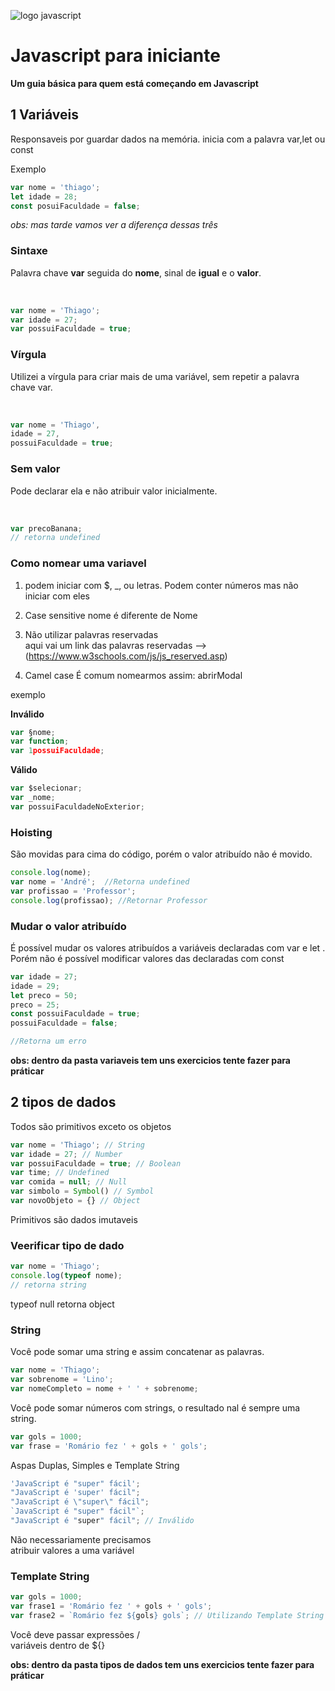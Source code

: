 ![logo javascript](https://cdn.iconscout.com/icon/free/png-256/javascript-2752148-2284965.png)
# Javascript para iniciante </br>

__Um guia básica para quem está começando em Javascript__
## 1 Variáveis
Responsaveis por guardar dados na memória.
inicia com a palavra var,let ou const

<p>
Exemplo
</p>

~~~javascript
var nome = 'thiago';                      
let idade = 28;
const posuiFaculdade = false; 
~~~

_obs: mas tarde vamos ver a diferença dessas três_

### Sintaxe


Palavra chave **var** seguida do **nome**, sinal de **igual** e o **valor**.

</br>

~~~javascript
var nome = 'Thiago';
var idade = 27;
var possuiFaculdade = true;
~~~

### Vírgula
<p>
Utilizei a vírgula para criar mais de uma variável, sem repetir a
palavra chave var.</p>
</br>

~~~javascript
var nome = 'Thiago',
idade = 27,
possuiFaculdade = true;
~~~
### Sem valor
<p>
Pode declarar ela e não atribuir valor inicialmente.
</p>
</br>

~~~javascript
var precoBanana;
// retorna undefined
~~~

### Como nomear uma variavel

1. podem iniciar com $, _, ou letras.
Podem conter números mas não iniciar com eles

2. Case sensitive
nome é diferente de Nome

3. Não utilizar palavras reservadas</br>
aqui vai um link das palavras reservadas --> (https://www.w3schools.com/js/js_reserved.asp)

4. Camel case
É comum nomearmos assim: abrirModal

<p>
exemplo
</p>

__Inválido__
~~~javascript
var §nome;
var function;
var 1possuiFaculdade;
~~~
__Válido__
~~~javascript
var $selecionar;
var _nome;
var possuiFaculdadeNoExterior;
~~~

### Hoisting
<p>
São movidas para cima do código, porém o valor atribuído não é
movido.
</p>

~~~javascript
console.log(nome);
var nome = 'André';  //Retorna undefined
var profissao = 'Professor';
console.log(profissao); //Retornar Professor
~~~

### Mudar o valor atribuído
<p>É possível mudar os valores atribuídos a variáveis declaradas com
var e let . Porém não é possível modificar valores das declaradas com const</p>

~~~javascript
var idade = 27;
idade = 29;
let preco = 50;
preco = 25;
const possuiFaculdade = true;
possuiFaculdade = false;

//Retorna um erro
~~~
**obs: dentro da pasta variaveis tem uns exercicios tente fazer para práticar**

## 2 tipos de dados

Todos são primitivos exceto os objetos

~~~javascript
var nome = 'Thiago'; // String
var idade = 27; // Number
var possuiFaculdade = true; // Boolean
var time; // Undefined
var comida = null; // Null
var simbolo = Symbol() // Symbol
var novoObjeto = {} // Object
~~~
Primitivos são dados imutaveis 

### Veerificar tipo de dado

~~~javascript
var nome = 'Thiago';
console.log(typeof nome);
// retorna string
~~~
typeof null  retorna object

### String

Você pode somar uma string e assim concatenar as palavras.

~~~javascript
var nome = 'Thiago';
var sobrenome = 'Lino';
var nomeCompleto = nome + ' ' + sobrenome;
~~~
Você pode somar números com strings, o resultado nal é sempre uma string.
~~~javascript
var gols = 1000;
var frase = 'Romário fez ' + gols + ' gols';
~~~

Aspas Duplas, Simples e Template String

~~~javascript
'JavaScript é "super" fácil';
"JavaScript é 'super' fácil";
"JavaScript é \"super\" fácil";
`JavaScript é "super" fácil"`;
"JavaScript é "super" fácil"; // Inválido
~~~

Não necessariamente precisamos </br>
atribuir valores a uma variável

### Template String

~~~javascript
var gols = 1000;
var frase1 = 'Romário fez ' + gols + ' gols';
var frase2 = `Romário fez ${gols} gols`; // Utilizando Template String
~~~

Você deve passar expressões / <br>
variáveis dentro de ${}

**obs: dentro da pasta tipos de dados tem uns exercicios tente fazer para práticar**

